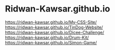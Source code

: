 # Ridwan-Kawsar.github.io

https://ridwan-kawsar.github.io/My-CSS-Site/
<br>
https://ridwan-kawsar.github.io/TinDog-Website/
<br>
https://ridwan-kawsar.github.io/Dicee-Challenge/
<br>
https://ridwan-kawsar.github.io/Drum-Kit/
<br>
https://ridwan-kawsar.github.io/Simon-Game/
